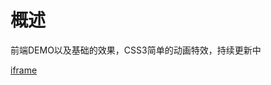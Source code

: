 # 概述

前端DEMO以及基础的效果，CSS3简单的动画特效，持续更新中

[iframe](./html/car/index.html ':include :type=iframe width=100% height=600px style="border:none;"')

